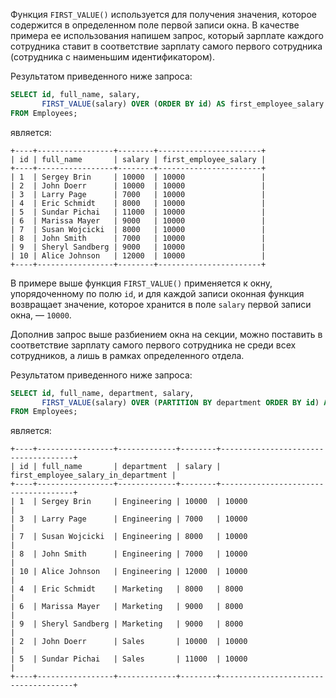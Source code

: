 

Функция `FIRST_VALUE()` используется для получения значения, которое содержится в определенном поле первой записи окна. В качестве примера ее использования напишем запрос, который зарплате каждого сотрудника ставит в соответствие зарплату самого первого сотрудника (сотрудника с наименьшим идентификатором).

Результатом приведенного ниже запроса:

```sql
SELECT id, full_name, salary,
       FIRST_VALUE(salary) OVER (ORDER BY id) AS first_employee_salary
FROM Employees;
```

является:

```no-highlight
+----+-----------------+--------+-----------------------+
| id | full_name       | salary | first_employee_salary |
+----+-----------------+--------+-----------------------+
| 1  | Sergey Brin     | 10000  | 10000                 |
| 2  | John Doerr      | 10000  | 10000                 |
| 3  | Larry Page      | 7000   | 10000                 |
| 4  | Eric Schmidt    | 8000   | 10000                 |
| 5  | Sundar Pichai   | 11000  | 10000                 |
| 6  | Marissa Mayer   | 9000   | 10000                 |
| 7  | Susan Wojcicki  | 8000   | 10000                 |
| 8  | John Smith      | 7000   | 10000                 |
| 9  | Sheryl Sandberg | 9000   | 10000                 |
| 10 | Alice Johnson   | 12000  | 10000                 |
+----+-----------------+--------+-----------------------+
```

В примере выше функция `FIRST_VALUE()` применяется к окну, упорядоченному по полю `id`, и для каждой записи оконная функция возвращает значение, которое хранится в поле `salary` первой записи окна, — `10000`.

Дополнив запрос выше разбиением окна на секции, можно поставить в соответствие зарплату самого первого сотрудника не среди всех сотрудников, а лишь в рамках определенного отдела.

Результатом приведенного ниже запроса:

```sql
SELECT id, full_name, department, salary,
       FIRST_VALUE(salary) OVER (PARTITION BY department ORDER BY id) AS first_employee_salary_in_department
FROM Employees;
```

является:

```no-highlight
+----+-----------------+-------------+--------+-------------------------------------+
| id | full_name       | department  | salary | first_employee_salary_in_department |
+----+-----------------+-------------+--------+-------------------------------------+
| 1  | Sergey Brin     | Engineering | 10000  | 10000                               |
| 3  | Larry Page      | Engineering | 7000   | 10000                               |
| 7  | Susan Wojcicki  | Engineering | 8000   | 10000                               |
| 8  | John Smith      | Engineering | 7000   | 10000                               |
| 10 | Alice Johnson   | Engineering | 12000  | 10000                               |
| 4  | Eric Schmidt    | Marketing   | 8000   | 8000                                |
| 6  | Marissa Mayer   | Marketing   | 9000   | 8000                                |
| 9  | Sheryl Sandberg | Marketing   | 9000   | 8000                                |
| 2  | John Doerr      | Sales       | 10000  | 10000                               |
| 5  | Sundar Pichai   | Sales       | 11000  | 10000                               |
+----+-----------------+-------------+--------+-------------------------------------+
```